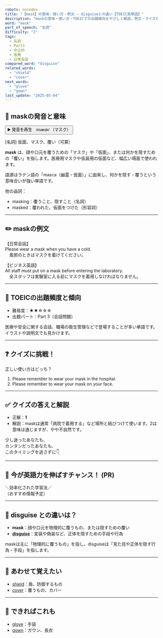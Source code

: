 ```yaml
---
robots: noindex
title: "【mask】の意味・使い方・例文 ― disguiseとの違い【TOEIC英単語】"
description: "maskの意味・使い方・TOEICでの出題傾向をやさしく解説。例文・クイズ付きでdisguiseとの違いもわかりやすく学べます。"
word: "mask"
part_of_speech: "名詞"
difficulty: "2"
tags:
  - 名詞
  - Part3
  - 中立的
  - 医療
  - 日常会話
compared_word: "disguise"
related_words:
  - "shield"
  - "cover"
next_words:
  - "glove"
  - "gown"
last_update: "2025-05-04"
---
```


## 🔰 maskの発音と意味

<button class="play-audio" onclick="playTTS('mask')">
  <span class="play-audio-main">
    ▶️ 発音を再生　/mæsk/
  </span>
  <span class="play-audio-sub">
    （マスク）
  </span>
</button>

[名詞] 仮面、マスク、覆い（可算）

**mask** は、顔や口元を覆うための「マスク」や「仮面」、または何かを隠すための「覆い」を指します。医療用マスクや仮装用の仮面など、幅広い場面で使われます。

語源はラテン語の「masca（幽霊・仮面）」に由来し、何かを隠す・覆うという意味合いが強い単語です。

他の品詞：  
- masking：覆うこと、隠すこと（名詞）
- masked：覆われた、仮面をつけた（形容詞）

---

## ✏️ maskの例文

【日常会話】  
Please wear a mask when you have a cold.  
　風邪のときはマスクを着けてください。

【ビジネス英語】  
All staff must put on a mask before entering the laboratory.  
　全スタッフは実験室に入る前にマスクを着用しなければなりません。

---

## 🎯 TOEICの出題頻度と傾向

- 難易度：★★☆☆☆
- 出題パート：Part 3（会話問題）

医療や安全に関する会話、職場の衛生管理などで登場することが多い単語です。イラストや説明文でも見かけます。

---

## ❓ クイズに挑戦！

正しい使い方はどっち？

1. Please remember to wear your mask in the hospital.  
2. Please remember to wear your mask on your face.

---

## ✅ クイズの答えと解説

- 正解：**1**
- 解説：maskは通常「病院で着用する」など場所と結びつけて使います。2は意味は通じますが、やや不自然です。

少し迷ったあなたも、  
カンタンだったあなたも、  
このタイミングを逃さずに👇️

---

## 🚀 今が英語力を伸ばすチャンス！ (PR)

<div class="info-center">
＼効率化された学習法／<br>  
（おすすめ情報予定）
</div>

---

## 🤔  disguise との違いは？

- **mask**：顔や口元を物理的に覆うもの、または隠すための覆い
- **[disguise](/disguise)**：変装や偽装など、正体を隠すための手段や行為

maskは主に「物理的に覆うもの」を指し、disguiseは「見た目や正体を隠す行為・手段」を指します。

---

## 🧩 あわせて覚えたい

- [shield](/shield)：盾、防御するもの
- [cover](/cover)：覆うもの、カバー

---

## 📖 できればこれも

- [glove](/glove)：手袋
- [gown](/gown)：ガウン、長衣

<!-- cvid: aid09_bid40 -->
